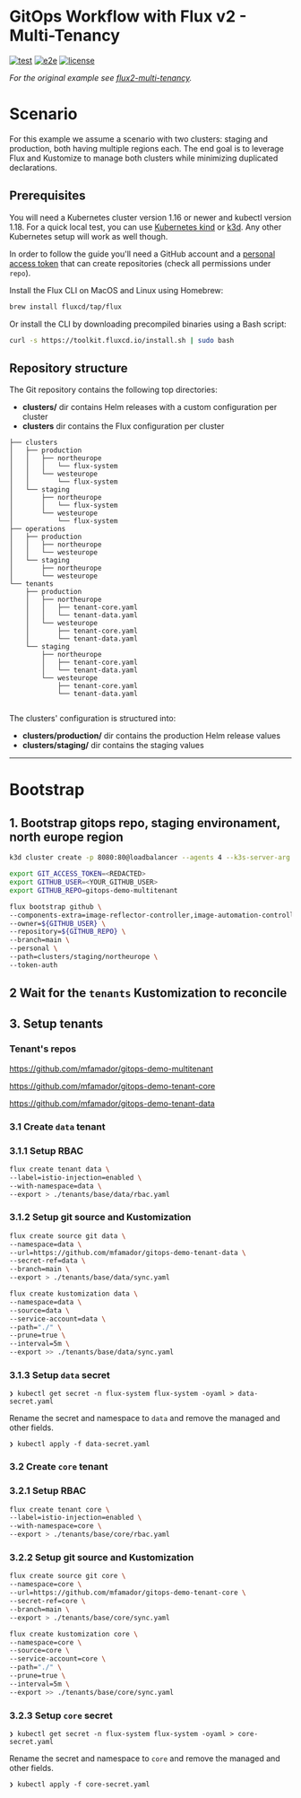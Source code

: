 # GitOps Workflow with Flux v2 - Multi-Tenancy

[![test](https://github.com/mfamador/gitops-demo-multitenant/actions/workflows/test.yaml/badge.svg)](https://github.com/mfamador/gitops-demo-multitenant/actions/workflows/test.yaml)
[![e2e](https://github.com/mfamador/gitops-demo-multitenant/actions/workflows/e2e.yaml/badge.svg)](https://github.com/mfamador/gitops-demo-multitenant/actions/workflows/e2e.yaml)
[![license](https://img.shields.io/github/license/mfamador/gitops-demo-multitenant.svg)](https://github.com/mfamador/gitops-demo-multitenant/blob/main/LICENSE)

_For the original example see [flux2-multi-tenancy](https://github.com/fluxcd/flux2-multi-tenancy)._


# Scenario

For this example we assume a scenario with two clusters: staging and production, both having multiple regions each. The
end goal is to leverage Flux and Kustomize to manage both clusters while minimizing duplicated declarations.

## Prerequisites

You will need a Kubernetes cluster version 1.16 or newer and kubectl version 1.18. For a quick local test, you can
use [Kubernetes kind](https://kind.sigs.k8s.io/docs/user/quick-start/) or
[k3d](https://k3d.io/#installation). Any other Kubernetes setup will work as well though.

In order to follow the guide you'll need a GitHub account and a
[personal access token](https://help.github.com/en/github/authenticating-to-github/creating-a-personal-access-token-for-the-command-line)
that can create repositories (check all permissions under `repo`).

Install the Flux CLI on MacOS and Linux using Homebrew:

```sh
brew install fluxcd/tap/flux
```

Or install the CLI by downloading precompiled binaries using a Bash script:

```sh
curl -s https://toolkit.fluxcd.io/install.sh | sudo bash
```

## Repository structure

The Git repository contains the following top directories:

- **clusters/** dir contains Helm releases with a custom configuration per cluster
- **clusters** dir contains the Flux configuration per cluster

```
├── clusters
│   ├── production
│   │   ├── northeurope
│   │   │   └── flux-system
│   │   └── westeurope
│   │       └── flux-system
│   └── staging
│       ├── northeurope
│       │   └── flux-system
│       └── westeurope
│           └── flux-system
├── operations
│   ├── production
│   │   ├── northeurope
│   │   └── westeurope
│   └── staging
│       ├── northeurope
│       └── westeurope
└── tenants
    ├── production
    │   ├── northeurope
    │   │   ├── tenant-core.yaml
    │   │   └── tenant-data.yaml
    │   └── westeurope
    │       ├── tenant-core.yaml
    │       └── tenant-data.yaml
    └── staging
        ├── northeurope
        │   ├── tenant-core.yaml
        │   └── tenant-data.yaml
        └── westeurope
            ├── tenant-core.yaml
            └── tenant-data.yaml
        
```

The clusters' configuration is structured into:

- **clusters/production/** dir contains the production Helm release values
- **clusters/staging/** dir contains the staging values

---
# Bootstrap 

## 1. Bootstrap gitops repo, staging environament, north europe region
```bash
k3d cluster create -p 8080:80@loadbalancer --agents 4 --k3s-server-arg "--no-deploy=traefik"

export GIT_ACCESS_TOKEN=<REDACTED>
export GITHUB_USER=<YOUR_GITHUB_USER>
export GITHUB_REPO=gitops-demo-multitenant

flux bootstrap github \
--components-extra=image-reflector-controller,image-automation-controller \
--owner=${GITHUB_USER} \
--repository=${GITHUB_REPO} \
--branch=main \
--personal \
--path=clusters/staging/northeurope \
--token-auth
```

## 2 Wait for the `tenants` Kustomization to reconcile

## 3. Setup tenants

### Tenant's repos

https://github.com/mfamador/gitops-demo-multitenant

https://github.com/mfamador/gitops-demo-tenant-core

https://github.com/mfamador/gitops-demo-tenant-data


### 3.1 Create `data` tenant

### 3.1.1 Setup RBAC

```bash
flux create tenant data \
--label=istio-injection=enabled \
--with-namespace=data \
--export > ./tenants/base/data/rbac.yaml
```

### 3.1.2 Setup git source and Kustomization

```bash
flux create source git data \
--namespace=data \
--url=https://github.com/mfamador/gitops-demo-tenant-data \
--secret-ref=data \
--branch=main \
--export > ./tenants/base/data/sync.yaml

flux create kustomization data \
--namespace=data \
--source=data \
--service-account=data \
--path="./" \
--prune=true \
--interval=5m \
--export >> ./tenants/base/data/sync.yaml
```

### 3.1.3 Setup `data` secret

`❯ kubectl get secret -n flux-system flux-system -oyaml > data-secret.yaml`

Rename the secret and namespace to `data` and remove the managed and other fields.

`❯ kubectl apply -f data-secret.yaml`


### 3.2 Create `core` tenant

### 3.2.1 Setup RBAC

```bash
flux create tenant core \
--label=istio-injection=enabled \
--with-namespace=core \
--export > ./tenants/base/core/rbac.yaml
```

### 3.2.2 Setup git source and Kustomization

```bash
flux create source git core \
--namespace=core \
--url=https://github.com/mfamador/gitops-demo-tenant-core \
--secret-ref=core \
--branch=main \
--export > ./tenants/base/core/sync.yaml

flux create kustomization core \
--namespace=core \
--source=core \
--service-account=core \
--path="./" \
--prune=true \
--interval=5m \
--export >> ./tenants/base/core/sync.yaml
```

### 3.2.3 Setup `core` secret

`❯ kubectl get secret -n flux-system flux-system -oyaml > core-secret.yaml`

Rename the secret and namespace to `core` and remove the managed and other fields.

`❯ kubectl apply -f core-secret.yaml`
